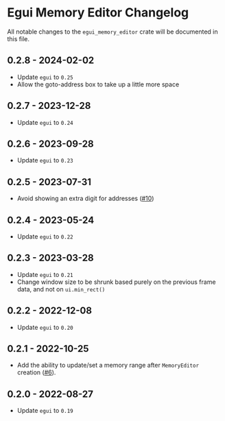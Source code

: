 # Egui Memory Editor Changelog
All notable changes to the `egui_memory_editor` crate will be documented in this file.

## 0.2.8 - 2024-02-02

* Update `egui` to `0.25`
* Allow the goto-address box to take up a little more space

## 0.2.7 - 2023-12-28

* Update `egui` to `0.24`

## 0.2.6 - 2023-09-28

* Update `egui` to `0.23`

## 0.2.5 - 2023-07-31

* Avoid showing an extra digit for addresses ([#10](https://github.com/Hirtol/egui_memory_editor/pull/10))

## 0.2.4 - 2023-05-24

* Update `egui` to `0.22`

## 0.2.3 - 2023-03-28

* Update `egui` to `0.21`
* Change window size to be shrunk based purely on the previous frame data, and not on `ui.min_rect()`

## 0.2.2 - 2022-12-08

* Update `egui` to `0.20`

## 0.2.1 - 2022-10-25

* Add the ability to update/set a memory range after `MemoryEditor` creation ([#6](https://github.com/Hirtol/egui_memory_editor/pull/6)).

## 0.2.0 - 2022-08-27

* Update `egui` to `0.19`